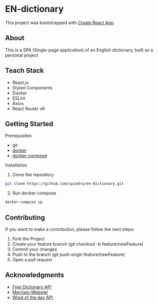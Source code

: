 # EN-dictionary

This project was bootstrapped with [Create React App](https://github.com/facebook/create-react-app).

## About

This is a SPA (Single-page application) of an English dictionary, built as a personal project

## Teach Stack

- React.js
- Styled Components
- Docker
- ESLint
- Axios
- React Router v6

## Getting Started

Prerequisites

- git
- [docker](https://docs.docker.com/install/)
- [docker-compose](https://docs.docker.com/compose/install/)

Installation

1. Clone the repository

```bash
git clone https://github.com/spiedra/en-dictionary.git
```

2. Run docker-compose

```bash
docker-compose up
```

## Contributing

If you want to make a contribution, please follow the next steps:

1. Fork the Project
2. Create your feature branch (git checkout -b feature/newFeature)
3. Commit your changes
4. Push to the branch (git push origin feature/newFeature)
5. Open a pull request

## Acknowledgments

- [Free Dictionary API](https://dictionaryapi.dev/ "Free Dictionary API")
- [Merriam-Webster](https://www.merriam-webster.com/ "Merriam-Webster")
- [Word of the day API](https://github.com/spiedra/word-of-the-day "Word of the day API")
